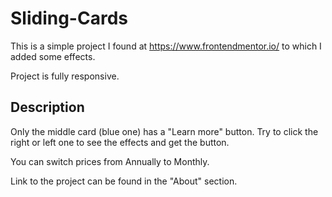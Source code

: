 # Sliding-Cards

This is a simple project I found at https://www.frontendmentor.io/ to which I added some effects. 

Project is fully responsive.

## Description

Only the middle card (blue one) has a "Learn more" button. Try to click the right or left one to see the effects and get the button. 

You can switch prices from Annually to Monthly. 

Link to the project can be found in the "About" section. 




